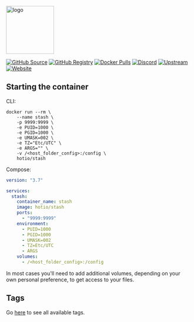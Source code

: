 [<img src="https://hotio.dev/img/stash.png" alt="logo" height="130" width="130">](https://github.com/stashapp/stash)

[![GitHub Source](https://img.shields.io/badge/github-source-ffb64c?style=flat-square&logo=github&logoColor=white&labelColor=757575)](https://github.com/hotio/stash)
[![GitHub Registry](https://img.shields.io/badge/github-registry-ffb64c?style=flat-square&logo=github&logoColor=white&labelColor=757575)](https://github.com/orgs/hotio/packages/container/package/stash)
[![Docker Pulls](https://img.shields.io/docker/pulls/hotio/stash?color=ffb64c&style=flat-square&label=pulls&logo=docker&logoColor=white&labelColor=757575)](https://hub.docker.com/r/hotio/stash)
[![Discord](https://img.shields.io/discord/610068305893523457?style=flat-square&color=ffb64c&label=discord&logo=discord&logoColor=white&labelColor=757575)](https://hotio.dev/discord)
[![Upstream](https://img.shields.io/badge/upstream-project-ffb64c?style=flat-square&labelColor=757575)](https://github.com/stashapp/stash)
[![Website](https://img.shields.io/badge/website-hotio.dev-ffb64c?style=flat-square&labelColor=757575)](https://hotio.dev/containers/stash)

## Starting the container

CLI:

```shell
docker run --rm \
    --name stash \
    -p 9999:9999 \
    -e PUID=1000 \
    -e PGID=1000 \
    -e UMASK=002 \
    -e TZ="Etc/UTC" \
    -e ARGS="" \
    -v /<host_folder_config>:/config \
    hotio/stash
```

Compose:

```yaml
version: "3.7"

services:
  stash:
    container_name: stash
    image: hotio/stash
    ports:
      - "9999:9999"
    environment:
      - PUID=1000
      - PGID=1000
      - UMASK=002
      - TZ=Etc/UTC
      - ARGS
    volumes:
      - /<host_folder_config>:/config
```

In most cases you'll need to add additional volumes, depending on your own personal preference, to get access to your files.

## Tags

Go [here](https://hotio.dev/tags-overview/#hotiostash) to see all available tags.
